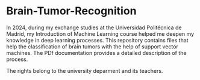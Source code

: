 # Brain-Tumor-Recognition
In 2024, during my exchange studies at the Universidad Politécnica de Madrid, my Introduction of Machine Learning course helped me deepen my knowledge in deep learning processes. 
This repository contains files that help the classification of brain tumors with the help of support vector machines. The PDf documentation provides a detailed description of the process. 

The rights belong to the university deparment and its teachers. 
